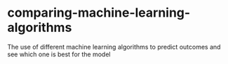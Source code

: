 # comparing-machine-learning-algorithms
The use of different machine learning algorithms to predict outcomes and see which one is best for the model
